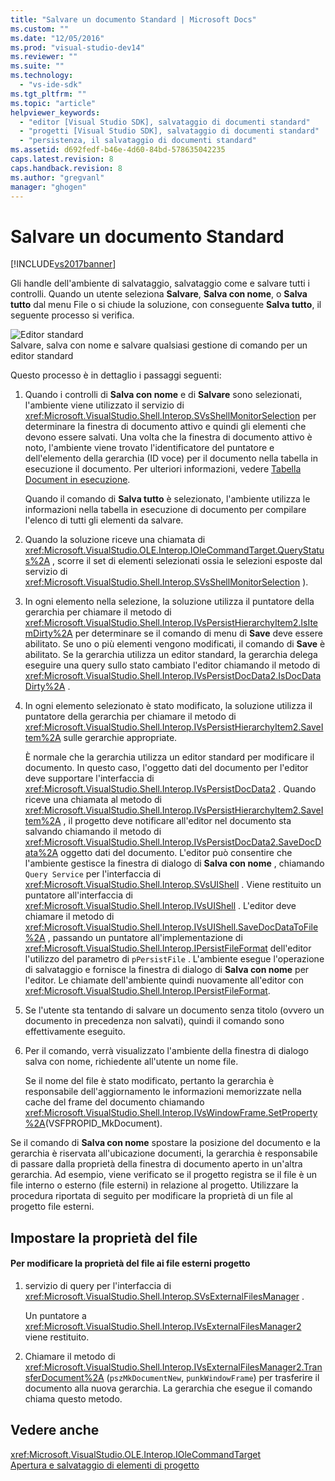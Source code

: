 ```yaml
---
title: "Salvare un documento Standard | Microsoft Docs"
ms.custom: ""
ms.date: "12/05/2016"
ms.prod: "visual-studio-dev14"
ms.reviewer: ""
ms.suite: ""
ms.technology: 
  - "vs-ide-sdk"
ms.tgt_pltfrm: ""
ms.topic: "article"
helpviewer_keywords: 
  - "editor [Visual Studio SDK], salvataggio di documenti standard"
  - "progetti [Visual Studio SDK], salvataggio di documenti standard"
  - "persistenza, il salvataggio di documenti standard"
ms.assetid: d692fedf-b46e-4d60-84bd-578635042235
caps.latest.revision: 8
caps.handback.revision: 8
ms.author: "gregvanl"
manager: "ghogen"
---
```

# Salvare un documento Standard
[!INCLUDE[vs2017banner](../../code-quality/includes/vs2017banner.md)]

Gli handle dell'ambiente di salvataggio, salvataggio come e salvare tutti i controlli.  Quando un utente seleziona **Salvare**, **Salva con nome**, o **Salva tutto** dal menu File o si chiude la soluzione, con conseguente **Salva tutto**, il seguente processo si verifica.  
  
 ![Editor standard](../../extensibility/internals/media/public.png "Public")  
Salvare, salva con nome e salvare qualsiasi gestione di comando per un editor standard  
  
 Questo processo è in dettaglio i passaggi seguenti:  
  
1.  Quando i controlli di **Salva con nome** e di **Salvare** sono selezionati, l'ambiente viene utilizzato il servizio di <xref:Microsoft.VisualStudio.Shell.Interop.SVsShellMonitorSelection> per determinare la finestra di documento attivo e quindi gli elementi che devono essere salvati.  Una volta che la finestra di documento attivo è noto, l'ambiente viene trovato l'identificatore del puntatore e dell'elemento della gerarchia \(ID voce\) per il documento nella tabella in esecuzione il documento.  Per ulteriori informazioni, vedere [Tabella Document in esecuzione](../../extensibility/internals/running-document-table.md).  
  
     Quando il comando di **Salva tutto** è selezionato, l'ambiente utilizza le informazioni nella tabella in esecuzione di documento per compilare l'elenco di tutti gli elementi da salvare.  
  
2.  Quando la soluzione riceve una chiamata di <xref:Microsoft.VisualStudio.OLE.Interop.IOleCommandTarget.QueryStatus%2A> , scorre il set di elementi selezionati ossia le selezioni esposte dal servizio di <xref:Microsoft.VisualStudio.Shell.Interop.SVsShellMonitorSelection> \).  
  
3.  In ogni elemento nella selezione, la soluzione utilizza il puntatore della gerarchia per chiamare il metodo di <xref:Microsoft.VisualStudio.Shell.Interop.IVsPersistHierarchyItem2.IsItemDirty%2A> per determinare se il comando di menu di **Save** deve essere abilitato.  Se uno o più elementi vengono modificati, il comando di **Save** è abilitato.  Se la gerarchia utilizza un editor standard, la gerarchia delega eseguire una query sullo stato cambiato l'editor chiamando il metodo di <xref:Microsoft.VisualStudio.Shell.Interop.IVsPersistDocData2.IsDocDataDirty%2A> .  
  
4.  In ogni elemento selezionato è stato modificato, la soluzione utilizza il puntatore della gerarchia per chiamare il metodo di <xref:Microsoft.VisualStudio.Shell.Interop.IVsPersistHierarchyItem2.SaveItem%2A> sulle gerarchie appropriate.  
  
     È normale che la gerarchia utilizza un editor standard per modificare il documento.  In questo caso, l'oggetto dati del documento per l'editor deve supportare l'interfaccia di <xref:Microsoft.VisualStudio.Shell.Interop.IVsPersistDocData2> .  Quando riceve una chiamata al metodo di <xref:Microsoft.VisualStudio.Shell.Interop.IVsPersistHierarchyItem2.SaveItem%2A> , il progetto deve notificare all'editor nel documento sta salvando chiamando il metodo di <xref:Microsoft.VisualStudio.Shell.Interop.IVsPersistDocData2.SaveDocData%2A> oggetto dati del documento.  L'editor può consentire che l'ambiente gestisce la finestra di dialogo di **Salva con nome** , chiamando `Query Service` per l'interfaccia di <xref:Microsoft.VisualStudio.Shell.Interop.SVsUIShell> .  Viene restituito un puntatore all'interfaccia di <xref:Microsoft.VisualStudio.Shell.Interop.IVsUIShell> .  L'editor deve chiamare il metodo di <xref:Microsoft.VisualStudio.Shell.Interop.IVsUIShell.SaveDocDataToFile%2A> , passando un puntatore all'implementazione di <xref:Microsoft.VisualStudio.Shell.Interop.IPersistFileFormat> dell'editor l'utilizzo del parametro di `pPersistFile` .  L'ambiente esegue l'operazione di salvataggio e fornisce la finestra di dialogo di **Salva con nome** per l'editor.  Le chiamate dell'ambiente quindi nuovamente all'editor con <xref:Microsoft.VisualStudio.Shell.Interop.IPersistFileFormat>.  
  
5.  Se l'utente sta tentando di salvare un documento senza titolo \(ovvero un documento in precedenza non salvati\), quindi il comando sono effettivamente eseguito.  
  
6.  Per il comando, verrà visualizzato l'ambiente della finestra di dialogo salva con nome, richiedente all'utente un nome file.  
  
     Se il nome del file è stato modificato, pertanto la gerarchia è responsabile dell'aggiornamento le informazioni memorizzate nella cache del frame del documento chiamando <xref:Microsoft.VisualStudio.Shell.Interop.IVsWindowFrame.SetProperty%2A>\(VSFPROPID\_MkDocument\).  
  
 Se il comando di **Salva con nome** spostare la posizione del documento e la gerarchia è riservata all'ubicazione documenti, la gerarchia è responsabile di passare dalla proprietà della finestra di documento aperto in un'altra gerarchia.  Ad esempio, viene verificato se il progetto registra se il file è un file interno o esterno \(file esterni\) in relazione al progetto.  Utilizzare la procedura riportata di seguito per modificare la proprietà di un file al progetto file esterni.  
  
## Impostare la proprietà del file  
  
#### Per modificare la proprietà del file ai file esterni progetto  
  
1.  servizio di query per l'interfaccia di <xref:Microsoft.VisualStudio.Shell.Interop.SVsExternalFilesManager> .  
  
     Un puntatore a <xref:Microsoft.VisualStudio.Shell.Interop.IVsExternalFilesManager2> viene restituito.  
  
2.  Chiamare il metodo di <xref:Microsoft.VisualStudio.Shell.Interop.IVsExternalFilesManager2.TransferDocument%2A> \(`pszMkDocumentNew`, `punkWindowFrame`\) per trasferire il documento alla nuova gerarchia.  La gerarchia che esegue il comando chiama questo metodo.  
  
## Vedere anche  
 <xref:Microsoft.VisualStudio.OLE.Interop.IOleCommandTarget>   
 [Apertura e salvataggio di elementi di progetto](../../extensibility/internals/opening-and-saving-project-items.md)